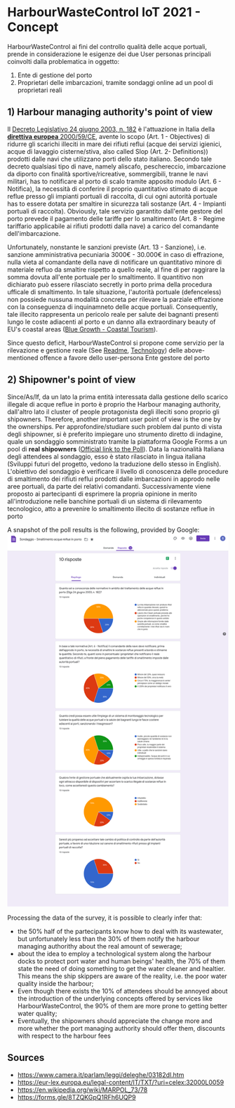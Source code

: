 # HarbourWasteControl IoT 2021 - Concept

HarbourWasteControl ai fini del controllo qualità delle acque portuali, prende in considerazione le esigenze dei due User personas principali coinvolti dalla problematica in oggetto:
1. Ente di gestione del porto 
2. Proprietari delle imbarcazioni, tramite sondaggi online ad un pool di proprietari reali  

## 1) Harbour managing authority's point of view
Il [Decreto Legislativo 24 giugno 2003, n. 182](https://www.camera.it/parlam/leggi/deleghe/03182dl.htm) è l'attuazione in Italia della [**direttiva europea** 2000/59/CE](https://eur-lex.europa.eu/legal-content/IT/TXT/?uri=celex:32000L0059), avente lo scopo (Art. 1 - Objectives) di ridurre gli scarichi illeciti in mare dei rifiuti reflui (acque dei servizi igienici, acque di lavaggio cisterne/stiva, also called Slop (Art. 2- Definitions)) prodotti dalle navi che utilizzano porti dello stato italiano. 
Secondo tale decreto qualsiasi tipo di nave, namely aliscafo, peschereccio, imbarcazione da diporto con finalità sportive/ricreative, sommergibili, tranne le navi militari, has to notificare al porto di scalo tramite apposito modulo (Art. 6 - Notifica), la necessità di conferire il proprio quantitativo stimato di acque reflue presso gli impianti portuali di raccolta, di cui ogni autorità portuale has to essere dotata per smaltire in sicurezza tali sostanze (Art. 4 - Impianti portuali di raccolta). Obviously, tale servizio garantito dall'ente gestore del porto prevede il pagamento delle tariffe per lo smaltimento (Art. 8 - Regime tariffario applicabile ai rifiuti prodotti dalla nave) a carico del comandante dell'imbarcazione. 

Unfortunately, nonstante le sanzioni previste (Art. 13 - Sanzione), i.e. sanzione amministrativa pecuniaria 3000€ - 30.000€ in caso di effrazione, nulla vieta al comandante della nave di notificare un quantitativo minore di materiale refluo da smaltire rispetto a quello reale, al fine di per raggirare la somma dovuta all'ente portuale per lo smaltimento. Il quantitivo non dichiarato può essere rilasciato secretly in porto prima della procedura ufficale di smaltimento.
In tale situazione, l'autorità portuale (defenceless) non possiede nussuna modalità concreta per rilevare la parziale effrazione con la conseguenza di inquinamneto delle acque portuali. Consequently, tale illecito rappresenta un pericolo reale per salute dei bagnanti presenti lungo le coste adiacenti al porto e un danno alla extraordinary beauty of EU's coastal areas ([Blue Growth - Coastal Tourism](https://ec.europa.eu/maritimeaffairs/policy/coastal_tourism)). 

Since questo deficit, HarbourWasteControl si propone come servizio per la rilevazione e gestione reale (See [Readme](/README.md), [Technology](/Technology.md)) delle above-mentioned offence a favore dello user-persona Ente gestore del porto 

## 2) Shipowner's point of view
Since/As/If, da un lato la prima entità interessata dalla gestione dello scarico illegale di acque reflue in porto è proprio the Harbour managing authority, dall'altro lato il cluster of people protagonista degli illeciti sono proprio gli shipowners. Therefore, another important user point of view is the one by the ownerships.
Per approfondire/studiare such problem dal punto di vista degli shipowner, si è preferito impiegare uno strumento diretto di indagine, quale un sondaggio somministrato tramite la piattaforma Google Forms a un pool di **real shipowners** ([Official link to the Poll](https://forms.gle/8TZQKGpQ1RFh6UQP9)). Data la nazionalità Italiana degli attendees al sondaggio, esso è stato rilasciato in lingua italiana (Sviluppi futuri del progetto, vedono la traduzione dello stesso in English). 
L'obiettivo del sondaggio è verificare il livello di conoscenza delle procedure di smaltimento dei rifiuti reflui prodotti dalle imbarcazioni in approdo nelle aree portuali, da parte dei relativi comandanti. Successivamente viene proposto ai partecipanti di esprimere la propria opinione in merito all'introduzione nelle banchine portuali di un sistema di rilevamento tecnologico, atto a prevenire lo smaltimento illecito di sostanze reflue in porto

A snapshot of the poll results is the following, provided by Google:
![LastPoll](/Picture/ShipOwners-Poll.png)

Processing the data of the survey, it is possible to clearly infer that: 
* the 50% half of the partecipants know how to deal with its wastewater, but unfortunately less than the 30% of them notify the harbour managing authorithy about the real amount of sewerage;
* about the idea to employ a technological system along the harbour docks to protect port water and human beings' health, the 70% of them state the need of doing something to get the water cleaner and healtier. This means the ship skippers are aware of the reality, i.e. the poor water quality inside the harbour;
* Even though there exists the 10% of attendees should be annoyed about the introduction of the underlying concepts offered by services like HarbourWasteControl, the 90% of them are more prone to getting better water quality;
* Eventually, the shipowners should appreciate the change more and more whether the port managing authority should offer them, discounts with respect to the harbour fees

## Sources
- https://www.camera.it/parlam/leggi/deleghe/03182dl.htm
- https://eur-lex.europa.eu/legal-content/IT/TXT/?uri=celex:32000L0059
- https://en.wikipedia.org/wiki/MARPOL_73/78
- https://forms.gle/8TZQKGpQ1RFh6UQP9
